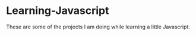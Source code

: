 # Learning-Javascript

These are some of the projects I am doing while learning a little Javascript.
